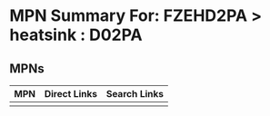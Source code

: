 



# MPN Summary For: FZEHD2PA > heatsink : D02PA

## MPNs
  

|MPN|Direct Links|Search Links|
| :--- | :--- | :--- |
||||
